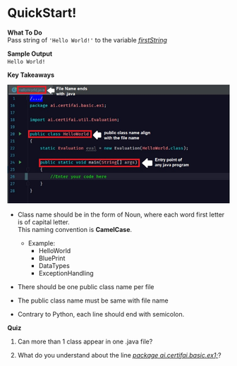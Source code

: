 # QuickStart!

**What To Do**  
Pass string of `'Hello World!'` to the variable [_firstString_](https://github.com/CertifaiAI/java-fundamentals/blob/master/java-core/src/main/java/ai/certifai/basic/ex1/HelloWorld.java#L11)
 

**Sample Output**  
`
Hello World!  
`  

**Key Takeaways**

<p align="center">
  <img src="metadata/publicClass.jpg">
</p> 

- Class name should be in the form of Noun, where each word first letter is of capital letter.  
  This naming convention is **CamelCase**.  
    - Example: 
        - HelloWorld
        - BluePrint
        - DataTypes
        - ExceptionHandling

- There should be one public class name per file

- The public class name must be same with file name 

- Contrary to Python, each line should end with semicolon.


**Quiz** 
1. Can more than 1 class appear in one .java file?  

2. What do you understand about the line [_package ai.certifai.basic.ex1;_](https://github.com/CertifaiAI/java-fundamentals/blob/master/java-core/src/main/java/ai/certifai/basic/ex1/HelloWorld.java#L16)?
